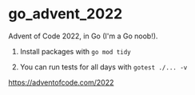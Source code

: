 # go_advent_2022
Advent of Code 2022, in Go (I'm a Go noob!).

1. Install packages with `go mod tidy`

2. You can run tests for all days with `gotest ./... -v`

https://adventofcode.com/2022